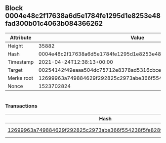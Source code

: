 ## Block 0004e48c2f17638a6d5e1784fe1295d1e8253e48fad300b01c4063b084366262

Attribute | Value
--- | ---
Height | 35882
Hash | 0004e48c2f17638a6d5e1784fe1295d1e8253e48fad300b01c4063b084366262
Timestamp | 2021-04-24T12:38:13+00:00
Target | 00254142f49eaaa504dc75712e8378ad5316cbcead634704b3734b6271167cc4
Merke root | 12699963a749884629f292825c2973abe366f554238f5fe828fb292834d9b227
Nonce | 1523702824

```

```

### Transactions

Hash | Amount
--- | ---
[12699963a749884629f292825c2973abe366f554238f5fe828fb292834d9b227](12699963a749884629f292825c2973abe366f554238f5fe828fb292834d9b227.md) | 10.00000000 SKEPTI 
